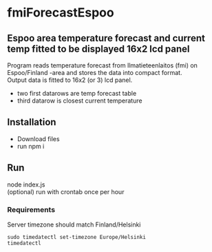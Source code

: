 # fmiForecastEspoo

## Espoo area temperature forecast and current temp fitted to be displayed 16x2 lcd panel

Program reads temperature forecast from Ilmatieteenlaitos (fmi)
on Espoo/Finland -area and stores the data into compact format.   
Output data is fitted to  16x2 (or 3) lcd panel.
* two first datarows are temp forecast table
* third datarow is closest current temperature

## Installation
 * Download files
 * run npm i 
## Run
 node index.js   
 (optional) run with crontab once per hour

 ### Requirements   
 Server timezone should match Finland/Helsinki   
 ``` 
 sudo timedatectl set-timezone Europe/Helsinki   
 timedatectl
 ```
    


